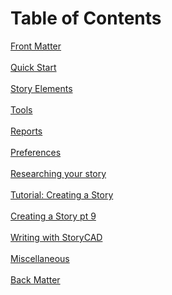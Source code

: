 # Table of Contents #

[Front Matter](Front_Matter.md) <br/><br/>
[Quick Start](Quick_Start.md) <br/><br/>
[Story Elements](Story_Elements.md) <br/><br/>
[Tools](Tools.md) <br/><br/>
[Reports](Reports.md) <br/><br/>
[Preferences](Preferences.md) <br/><br/>
[Researching your story](Researching_your_story.md) <br/><br/>
[Tutorial: Creating a Story](Tutorial_Creating_a_Story.md) <br/><br/>
[Creating a Story pt 9](Creating_a_Story_pt_9.md) <br/><br/>
[Writing with StoryCAD](Writing_with_StoryCAD.md) <br/><br/>
[Miscellaneous](Miscellaneous.md) <br/><br/>
[Back Matter](Back_Matter.md) <br/><br/>
